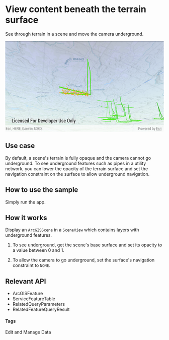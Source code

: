 # View content beneath the terrain surface

See through terrain in a scene and move the camera underground.

![View content beneath the terrain surface app](view-content-beneath-the-terrain-surface.png)

## Use case

By default, a scene's terrain is fully opaque and the camera cannot go 
underground. To see underground features such as pipes in a utility
network, you can lower the opacity of the terrain surface and set the
navigation constraint on the surface to allow underground navigation.

## How to use the sample

Simply run the app.

## How it works

Display an `ArcGISScene` in a `SceneView` which contains layers with
underground features.

1. To see underground, get the scene's base surface and set its opacity
   to a value between 0 and 1.

2. To allow the camera to go underground, set the surface's navigation
   constraint to `NONE`.

## Relevant API

* ArcGISFeature
* ServiceFeatureTable
* RelatedQueryParameters
* RelatedFeatureQueryResult

#### Tags
Edit and Manage Data
